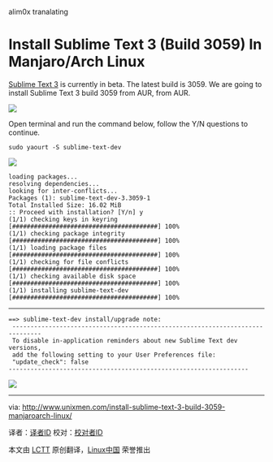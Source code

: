 alim0x tranalating

Install Sublime Text 3 (Build 3059) In Manjaro/Arch Linux
================================================================================
[Sublime Text 3][1] is currently in beta. The latest build is 3059. We are going to install Sublime Text 3 build 3059 from AUR, from AUR.

![](http://180016988.r.cdn77.net/wp-content/uploads/2014/05/Sublime_text_3_manjaro.png)

Open terminal and run the command below, follow the Y/N questions to continue.

    sudo yaourt -S sublime-text-dev

![](http://180016988.r.cdn77.net/wp-content/uploads/2014/05/sublime_text_3_AUR.png)

    loading packages...
    resolving dependencies...
    looking for inter-conflicts...
    Packages (1): sublime-text-dev-3.3059-1
    Total Installed Size: 16.02 MiB
    :: Proceed with installation? [Y/n] y
    (1/1) checking keys in keyring           [########################################] 100%
    (1/1) checking package integrity         [########################################] 100%
    (1/1) loading package files              [########################################] 100%
    (1/1) checking for file conflicts        [########################################] 100%
    (1/1) checking available disk space      [########################################] 100%
    (1/1) installing sublime-text-dev        [########################################] 100%

----------

    ==> sublime-text-dev install/upgrade note:
     ------------------------------------------------------------------------------
     To disable in-application reminders about new Sublime Text dev versions,
     add the following setting to your User Preferences file:
     "update_check": false
    ------------------------------------------------------------------

![](http://180016988.r.cdn77.net/wp-content/uploads/2014/05/sublime_text_3.png)

--------------------------------------------------------------------------------

via: http://www.unixmen.com/install-sublime-text-3-build-3059-manjaroarch-linux/

译者：[译者ID](https://github.com/译者ID) 校对：[校对者ID](https://github.com/校对者ID)

本文由 [LCTT](https://github.com/LCTT/TranslateProject) 原创翻译，[Linux中国](http://linux.cn/) 荣誉推出

[1]:http://www.sublimetext.com/3
